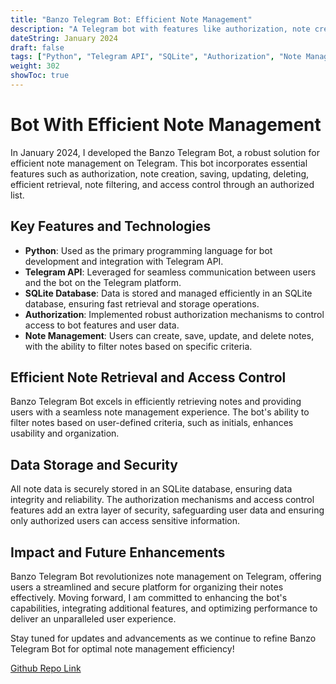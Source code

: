 ```yaml
---
title: "Banzo Telegram Bot: Efficient Note Management"
description: "A Telegram bot with features like authorization, note creation, saving, updating, deleting, efficient retrieval, filtering notes, and access control, using SQLite for data storage."
dateString: January 2024
draft: false
tags: ["Python", "Telegram API", "SQLite", "Authorization", "Note Management"]
weight: 302
showToc: true
---
```


# Bot With Efficient Note Management

In January 2024, I developed the Banzo Telegram Bot, a robust solution for efficient note management on Telegram. This bot incorporates essential features such as authorization, note creation, saving, updating, deleting, efficient retrieval, note filtering, and access control through an authorized list.

## Key Features and Technologies

- **Python**: Used as the primary programming language for bot development and integration with Telegram API.
- **Telegram API**: Leveraged for seamless communication between users and the bot on the Telegram platform.
- **SQLite Database**: Data is stored and managed efficiently in an SQLite database, ensuring fast retrieval and storage operations.
- **Authorization**: Implemented robust authorization mechanisms to control access to bot features and user data.
- **Note Management**: Users can create, save, update, and delete notes, with the ability to filter notes based on specific criteria.
  
## Efficient Note Retrieval and Access Control

Banzo Telegram Bot excels in efficiently retrieving notes and providing users with a seamless note management experience. The bot's ability to filter notes based on user-defined criteria, such as initials, enhances usability and organization.

## Data Storage and Security

All note data is securely stored in an SQLite database, ensuring data integrity and reliability. The authorization mechanisms and access control features add an extra layer of security, safeguarding user data and ensuring only authorized users can access sensitive information.

## Impact and Future Enhancements

Banzo Telegram Bot revolutionizes note management on Telegram, offering users a streamlined and secure platform for organizing their notes effectively. Moving forward, I am committed to enhancing the bot's capabilities, integrating additional features, and optimizing performance to deliver an unparalleled user experience.

Stay tuned for updates and advancements as we continue to refine Banzo Telegram Bot for optimal note management efficiency!

[Github Repo Link](https://github.com/BANZOM/TG_Bot)